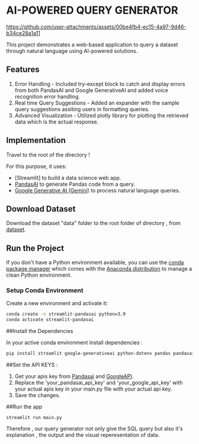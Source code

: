 # AI-POWERED QUERY GENERATOR



https://github.com/user-attachments/assets/00be4fb4-ec15-4a97-9d46-b34ce28a1a11






This project demonstrates a web-based application to query a dataset through natural language using AI-powered solutions.

## Features

1) Error Handling -
   Included try-except block to catch and display errors from both PandasAI and 
   Google GenerativeAI and added  voice recognition error handling.
2) Real time Query Suggestions -
   Added an expander with the sample query suggestions assiting 
   users in formatting queries.
3) Advanced Visualization -
   Utilized plotly library for plotting the retrieved data which is the actual response.

## Implementation
  
Travel to the root of the directory !

For this purpose, it uses:

- [Streamlit] to build a data science web app.
- [PandasAI](https://www.pandabi.ai/admin/api-keys) to generate Pandas code from a query.
- [Google Generative AI (Gemini)](https://ai.google.dev/gemini-api/docs/api-key) to process natural language queries.

## Download Dataset

Download the dataset "data" folder to the root folder of directory , from [dataset](https://github.com/Fraud-Detection-Handbook/simulated-data-transformed.git).

## Run the Project

If you don't have a Python environment available, you can use the [conda package manager](https://docs.conda.io/projects/conda/en/latest/index.html) which comes with the [Anaconda distribution](https://www.anaconda.com/download) to manage a clean Python environment.

### Setup Conda Environment

Create a new environment and activate it:

```sh
conda create -n streamlit-pandasai python=3.9
conda activate streamlit-pandasai
```

##Install the Dependencies 

In your active conda environment install dependencies : 

```sh
pip install streamlit google-generativeai python-dotenv pandas pandasai numpy faker pydantic requests pyyaml SpeechRecognition plotly
```

##Set the API KEYS :
1) Get your apis key from [Pandasai](https://www.pandabi.ai/admin/api-keys) and [GoogleAPI](https://aistudio.google.com/app/apikey).
2) Replace the 'your_pandasai_api_key' and 'your_google_api_key' with your actual apis key in your main.py file with your actual api key.
3) Save the changes.

##Run the app
```SH
streamlit run main.py
```
Therefore , our query generator not only give the SQL query but also it's explanation , the output and the visual reperesentation of data.
